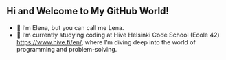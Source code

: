 ## Hi and Welcome to My GitHub World!

- 🙋 I’m Elena, but you can call me Lena.
- 🎒 I’m currently studying coding at Hive Helsinki Code School (Ecole 42) https://www.hive.fi/en/, where I’m diving deep into the world of programming and problem-solving.





<!--
**lenkras/lenkras** is a ✨ _special_ ✨ repository because its `README.md` (this file) appears on your GitHub profile.

Here are some ideas to get you started:

- 🔭 I’m currently working on ...
- 🌱 I’m currently learning ...
- 👯 I’m looking to collaborate on ...
- 🤔 I’m looking for help with ...
- 💬 Ask me about ...
- 📫 How to reach me: ...
- 😄 Pronouns: ...
- ⚡ Fun fact: ...
-->
